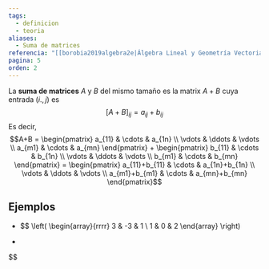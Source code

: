 ```yaml
---
tags:
  - definicion
  - teoria
aliases:
  - Suma de matrices
referencia: "[[borobia2019algebra2e|Álgebra Lineal y Geometría Vectorial (2a ed)]]"
pagina: 5
orden: 2
---
```

La **suma de matrices** $A$ y $B$ del mismo tamaño es la matrix $A+B$ cuya entrada $(i.,j)$ es
$$[A+B]_{ij} = a_{ij} + b_{ij}$$
Es decir,
$$A+B = \begin{pmatrix} a_{11} & \cdots & a_{1n} \\ \vdots & \ddots & \vdots \\ a_{m1} & \cdots & a_{mn} \end{pmatrix} + \begin{pmatrix} b_{11} & \cdots & b_{1n} \\ \vdots & \ddots & \vdots \\ b_{m1} & \cdots & b_{mn} \end{pmatrix} = \begin{pmatrix} a_{11}+b_{11} & \cdots & a_{1n}+b_{1n} \\ \vdots & \ddots & \vdots \\ a_{m1}+b_{m1} & \cdots & a_{mn}+b_{mn} \end{pmatrix}$$

## Ejemplos
- $$
\left(
\begin{array}{rrrr}
3 & -3 & 1 \\
1 & 0  & 2
\end{array}
\right)
+

$$

